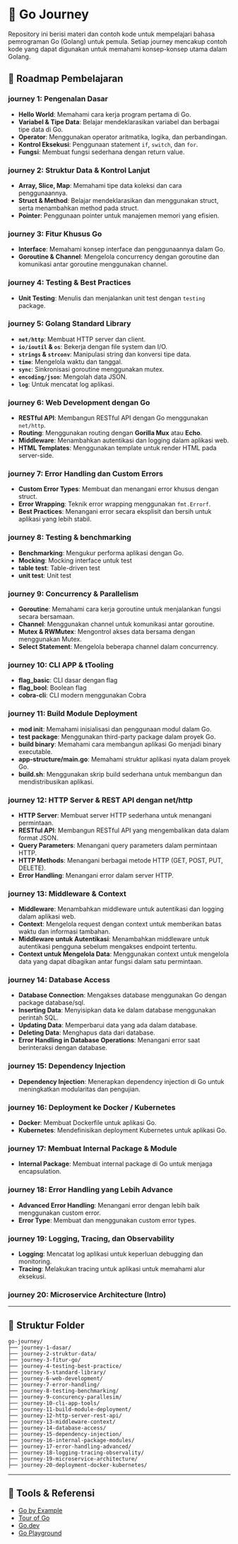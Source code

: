 # 🚀 Go Journey

Repository ini berisi materi dan contoh kode untuk mempelajari bahasa pemrograman Go (Golang) untuk pemula. Setiap journey mencakup contoh kode yang dapat digunakan untuk memahami konsep-konsep utama dalam Golang.

## 🧭 Roadmap Pembelajaran

### **journey 1: Pengenalan Dasar**
- **Hello World**: Memahami cara kerja program pertama di Go.
- **Variabel & Tipe Data**: Belajar mendeklarasikan variabel dan berbagai tipe data di Go.
- **Operator**: Menggunakan operator aritmatika, logika, dan perbandingan.
- **Kontrol Eksekusi**: Penggunaan statement `if`, `switch`, dan `for`.
- **Fungsi**: Membuat fungsi sederhana dengan return value.

### **journey 2: Struktur Data & Kontrol Lanjut**
- **Array, Slice, Map**: Memahami tipe data koleksi dan cara penggunaannya.
- **Struct & Method**: Belajar mendeklarasikan dan menggunakan struct, serta menambahkan method pada struct.
- **Pointer**: Penggunaan pointer untuk manajemen memori yang efisien.

### **journey 3: Fitur Khusus Go**
- **Interface**: Memahami konsep interface dan penggunaannya dalam Go.
- **Goroutine & Channel**: Mengelola concurrency dengan goroutine dan komunikasi antar goroutine menggunakan channel.

### **journey 4: Testing & Best Practices**
- **Unit Testing**: Menulis dan menjalankan unit test dengan `testing` package.

### **journey 5: Golang Standard Library**
- **`net/http`**: Membuat HTTP server dan client.
- **`io/ioutil` & `os`**: Bekerja dengan file system dan I/O.
- **`strings` & `strconv`**: Manipulasi string dan konversi tipe data.
- **`time`**: Mengelola waktu dan tanggal.
- **`sync`**: Sinkronisasi goroutine menggunakan mutex.
- **`encoding/json`**: Mengolah data JSON.
- **`log`**: Untuk mencatat log aplikasi.

### **journey 6: Web Development dengan Go**
- **RESTful API**: Membangun RESTful API dengan Go menggunakan `net/http`.
- **Routing**: Menggunakan routing dengan **Gorilla Mux** atau **Echo**.
- **Middleware**: Menambahkan autentikasi dan logging dalam aplikasi web.
- **HTML Templates**: Menggunakan template untuk render HTML pada server-side.

### **journey 7: Error Handling dan Custom Errors**
- **Custom Error Types**: Membuat dan menangani error khusus dengan struct.
- **Error Wrapping**: Teknik error wrapping menggunakan `fmt.Errorf`.
- **Best Practices**: Menangani error secara eksplisit dan bersih untuk aplikasi yang lebih stabil.

### **journey 8: Testing & benchmarking**
- **Benchmarking**: Mengukur performa aplikasi dengan Go.
- **Mocking**: Mocking interface untuk test
- **table test**: Table-driven test
- **unit test**: Unit test

### **journey 9: Concurrency & Parallelism**
- **Goroutine**: Memahami cara kerja goroutine untuk menjalankan fungsi secara bersamaan.
- **Channel**: Menggunakan channel untuk komunikasi antar goroutine.
- **Mutex & RWMutex**: Mengontrol akses data bersama dengan menggunakan Mutex.
- **Select Statement**: Mengelola beberapa channel dalam concurrency.

### **journey 10: CLI APP & tTooling**
- **flag_basic**: CLI dasar dengan flag
- **flag_bool**: Boolean flag
- **cobra-cli**: CLI modern menggunakan Cobra

### **journey 11: Build Module Deployment**
- **mod init**: Memahami inisialisasi dan penggunaan modul dalam Go.
- **test package**: Menggunakan third-party package dalam proyek Go.
- **build binary**: Memahami cara membangun aplikasi Go menjadi binary executable.
- **app-structure/main.go**: Memahami struktur aplikasi nyata dalam proyek Go.
- **build.sh**: Menggunakan skrip build sederhana untuk membangun dan mendistribusikan aplikasi.

### **journey 12: HTTP Server & REST API dengan net/http**
- **HTTP Server**: Membuat server HTTP sederhana untuk menangani permintaan.
- **RESTful API**: Membangun RESTful API yang mengembalikan data dalam format JSON.
- **Query Parameters**: Menangani query parameters dalam permintaan HTTP.
- **HTTP Methods**: Menangani berbagai metode HTTP (GET, POST, PUT, DELETE).
- **Error Handling**: Menangani error dalam server HTTP.

### **journey 13: Middleware & Context**
- **Middleware**: Menambahkan middleware untuk autentikasi dan logging dalam aplikasi web.
- **Context**: Mengelola request dengan context untuk memberikan batas waktu dan informasi tambahan.
- **Middleware untuk Autentikasi**: Menambahkan middleware untuk autentikasi pengguna sebelum mengakses endpoint tertentu.
- **Context untuk Mengelola Data**: Menggunakan context untuk mengelola data yang dapat dibagikan antar fungsi dalam satu permintaan.

### **journey 14: Database Access**
- **Database Connection**: Mengakses database menggunakan Go dengan package database/sql.
- **Inserting Data**: Menyisipkan data ke dalam database menggunakan perintah SQL.
- **Updating Data**: Memperbarui data yang ada dalam database.
- **Deleting Data**: Menghapus data dari database.
- **Error Handling in Database Operations**: Menangani error saat berinteraksi dengan database.

### **journey 15: Dependency Injection**
- **Dependency Injection**: Menerapkan dependency injection di Go untuk meningkatkan modularitas dan pengujian.

### **journey 16: Deployment ke Docker / Kubernetes**
- **Docker**: Membuat Dockerfile untuk aplikasi Go.
- **Kubernetes**: Mendefinisikan deployment Kubernetes untuk aplikasi Go.

### **journey 17: Membuat Internal Package & Module**
- **Internal Package**: Membuat internal package di Go untuk menjaga encapsulation.

### **journey 18: Error Handling yang Lebih Advance**
- **Advanced Error Handling**: Menangani error dengan lebih baik menggunakan custom error.
- **Error Type**: Membuat dan menggunakan custom error types.

### **journey 19: Logging, Tracing, dan Observability**
- **Logging**: Mencatat log aplikasi untuk keperluan debugging dan monitoring.
- **Tracing**: Melakukan tracing untuk aplikasi untuk memahami alur eksekusi.
### **journey 20: Microservice Architecture (Intro)**

---

## 📂 Struktur Folder
```hcl
go-journey/
├── journey-1-dasar/
├── journey-2-struktur-data/
├── journey-3-fitur-go/
├── journey-4-testing-best-practice/
├── journey-5-standard-library/
├── journey-6-web-development/
├── journey-7-error-handling/
├── journey-8-testing-benchmarking/
├── journey-9-concurency-parallesim/
├── journey-10-cli-app-tools/
├── journey-11-build-module-deployment/
├── journey-12-http-server-rest-api/
├── journey-13-middleware-context/
├── journey-14-database-access/
├── journey-15-dependency-injection/
├── journey-16-internal-package-modules/
├── journey-17-error-handling-advanced/
├── journey-18-logging-tracing-observality/
├── journey-19-microservice-architecture/
├── journey-20-deployment-docker-kubernetes/
```
---

## 🧰 Tools & Referensi
- [Go by Example](https://gobyexample.com/)
- [Tour of Go](https://tour.golang.org/)
- [Go.dev](https://go.dev/)
- [Go Playground](https://play.golang.org/)
